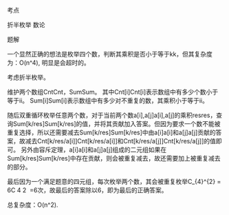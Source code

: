 考点

折半枚举 数论

题解

一个显然正确的想法是枚举四个数，判断其乘积是否小于等于kk，但其复杂度为：O(n^4), 明显是会超时的。

考虑折半枚举。

维护两个数组CntCnt，SumSum。
其中Cnt[i]Cnt[i]表示数组中有多少个数小于等于ii。
Sum[i]Sum[i]表示数组中有多少对不重复的数，其乘积小于等于ii。

随后双重循环枚举任意两个数，对于当前两个数a[i],a[j]a[i],a[j]的乘积resres，查询Sum[k/res]Sum[k/res]的值，并将其贡献加入答案。但因为要求一个数不能被重复选择，所以还需要减去Sum[k/res]Sum[k/res]中由a[i]a[i]和a[j]a[j]贡献的答案，故减去Cnt[k/res/a[i]]Cnt[k/res/a[i]]和Cnt[k/res/a[j]]Cnt[k/res/a[j]]的值即可。
另外由容斥定理，a[i]a[i]和a[j]a[j]组成的二元组如果在Sum[k/res]Sum[k/res]中存在贡献，则会被重复减去，故还需要加上被重复减去的部分。

最后因为一个满足题意的四元组，每次枚举两个数，其会被重复枚举C_{4}^{2} = 6C
4
2
​    =6次，故最后的答案除以6，即为最后的正确答案。

总复杂度：O(n^2).